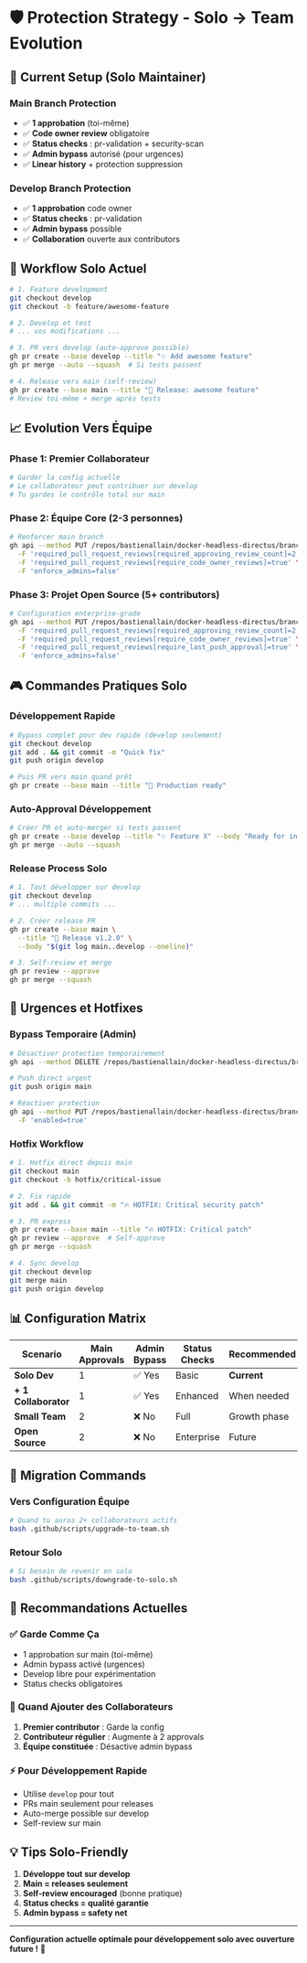 # 🛡️ Protection Strategy - Solo → Team Evolution

## 🎯 Current Setup (Solo Maintainer)

### **Main Branch Protection**
- ✅ **1 approbation** (toi-même)
- ✅ **Code owner review** obligatoire
- ✅ **Status checks** : pr-validation + security-scan
- ✅ **Admin bypass** autorisé (pour urgences)
- ✅ **Linear history** + protection suppression

### **Develop Branch Protection**  
- ✅ **1 approbation** code owner
- ✅ **Status checks** : pr-validation
- ✅ **Admin bypass** possible
- ✅ **Collaboration** ouverte aux contributors

## 🔄 Workflow Solo Actuel

```bash
# 1. Feature development
git checkout develop
git checkout -b feature/awesome-feature

# 2. Develop et test
# ... vos modifications ...

# 3. PR vers develop (auto-approve possible)
gh pr create --base develop --title "✨ Add awesome feature"
gh pr merge --auto --squash  # Si tests passent

# 4. Release vers main (self-review)
gh pr create --base main --title "🚀 Release: awesome feature"
# Review toi-même + merge après tests
```

## 📈 Evolution Vers Équipe

### **Phase 1: Premier Collaborateur**
```bash
# Garder la config actuelle
# Le collaborateur peut contribuer sur develop
# Tu gardes le contrôle total sur main
```

### **Phase 2: Équipe Core (2-3 personnes)**
```bash
# Renforcer main branch
gh api --method PUT /repos/bastienallain/docker-headless-directus/branches/main/protection \
  -F 'required_pull_request_reviews[required_approving_review_count]=2' \
  -F 'required_pull_request_reviews[require_code_owner_reviews]=true' \
  -F 'enforce_admins=false'
```

### **Phase 3: Projet Open Source (5+ contributors)**
```bash
# Configuration enterprise-grade
gh api --method PUT /repos/bastienallain/docker-headless-directus/branches/main/protection \
  -F 'required_pull_request_reviews[required_approving_review_count]=2' \
  -F 'required_pull_request_reviews[require_code_owner_reviews]=true' \
  -F 'required_pull_request_reviews[require_last_push_approval]=true' \
  -F 'enforce_admins=false'
```

## 🎮 Commandes Pratiques Solo

### **Développement Rapide**
```bash
# Bypass complet pour dev rapide (develop seulement)
git checkout develop
git add . && git commit -m "Quick fix"
git push origin develop

# Puis PR vers main quand prêt
gh pr create --base main --title "🚀 Production ready"
```

### **Auto-Approval Développement**
```bash
# Créer PR et auto-merger si tests passent
gh pr create --base develop --title "✨ Feature X" --body "Ready for integration"
gh pr merge --auto --squash
```

### **Release Process Solo**
```bash
# 1. Tout développer sur develop
git checkout develop
# ... multiple commits ...

# 2. Créer release PR
gh pr create --base main \
  --title "🚀 Release v1.2.0" \
  --body "$(git log main..develop --oneline)"

# 3. Self-review et merge
gh pr review --approve
gh pr merge --squash
```

## 🔧 Urgences et Hotfixes

### **Bypass Temporaire (Admin)**
```bash
# Désactiver protection temporairement
gh api --method DELETE /repos/bastienallain/docker-headless-directus/branches/main/protection/enforce_admins

# Push direct urgent
git push origin main

# Réactiver protection
gh api --method PUT /repos/bastienallain/docker-headless-directus/branches/main/protection/enforce_admins \
  -F 'enabled=true'
```

### **Hotfix Workflow**
```bash
# 1. Hotfix direct depuis main
git checkout main
git checkout -b hotfix/critical-issue

# 2. Fix rapide
git add . && git commit -m "🔥 HOTFIX: Critical security patch"

# 3. PR express
gh pr create --base main --title "🔥 HOTFIX: Critical patch"
gh pr review --approve  # Self-approve
gh pr merge --squash

# 4. Sync develop
git checkout develop
git merge main
git push origin develop
```

## 📊 Configuration Matrix

| Scenario | Main Approvals | Admin Bypass | Status Checks | Recommended |
|----------|---------------|--------------|---------------|-------------|
| **Solo Dev** | 1 | ✅ Yes | Basic | **Current** |
| **+ 1 Collaborator** | 1 | ✅ Yes | Enhanced | When needed |
| **Small Team** | 2 | ❌ No | Full | Growth phase |
| **Open Source** | 2 | ❌ No | Enterprise | Future |

## 🚀 Migration Commands

### **Vers Configuration Équipe**
```bash
# Quand tu auras 2+ collaborateurs actifs
bash .github/scripts/upgrade-to-team.sh
```

### **Retour Solo** 
```bash
# Si besoin de revenir en solo
bash .github/scripts/downgrade-to-solo.sh
```

## 🎯 Recommandations Actuelles

### **✅ Garde Comme Ça**
- 1 approbation sur main (toi-même)
- Admin bypass activé (urgences)
- Develop libre pour expérimentation
- Status checks obligatoires

### **🔄 Quand Ajouter des Collaborateurs**
1. **Premier contributor** : Garde la config
2. **Contributeur régulier** : Augmente à 2 approvals
3. **Équipe constituée** : Désactive admin bypass

### **⚡ Pour Développement Rapide**
- Utilise `develop` pour tout
- PRs main seulement pour releases
- Auto-merge possible sur develop
- Self-review sur main

## 💡 Tips Solo-Friendly

1. **Développe tout sur develop**
2. **Main = releases seulement**
3. **Self-review encouraged** (bonne pratique)
4. **Status checks = qualité garantie**
5. **Admin bypass = safety net**

---

**Configuration actuelle optimale pour développement solo avec ouverture future !** 🎯